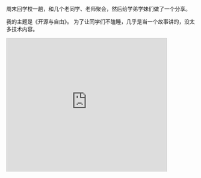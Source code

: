 


周末回学校一趟，和几个老同学、老师聚会，然后给学弟学妹们做了一个分享。

我的主题是《开源与自由》。
为了让同学们不瞌睡，几乎是当一个故事讲的，没太多技术内容。

<iframe allowfullscreen="" frameborder="0" height="355" marginheight="0" marginwidth="0" scrolling="no" src="http://www.slideshare.net/slideshow/embed_code/13092676" style="border:1px solid #CCC;border-width:1px 1px 0" width="425"></iframe>

